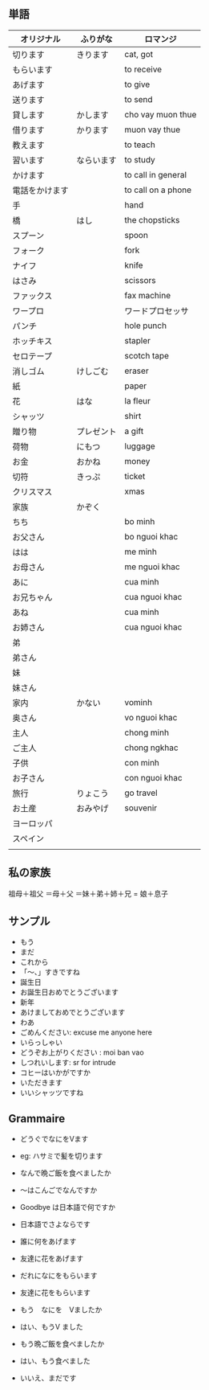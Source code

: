 ## 単語

|オリジナル|ふりがな|ロマンジ|
|---|---|---|
|切ります|きります|cat, got|
|もらいます| |to receive|
|あげます||to give|
|送ります||to send|
|貸します|かします|cho vay muon thue|
|借ります|かります|muon vay thue|
|教えます||to teach|
|習います|ならいます|to study|
|かけます||to call in general|
|電話をかけます||to call on a phone|
|手||hand|
|橋|はし|the chopsticks|
|スプーン||spoon|
|フォーク||fork|
|ナイフ||knife|
|はさみ||scissors|
|ファックス||fax machine|
|ワープロ||ワードプロセッサ|
|パンチ||hole punch|
|ホッチキス||stapler|
|セロテープ||scotch tape|
|消しゴム|けしごむ|eraser|
|紙||paper|
|花|はな|la fleur|
|シャッツ||shirt|
|贈り物|プレゼント|a gift|
|荷物|にもつ|luggage|
|お金|おかね|money|
|切符|きっぷ|ticket|
|クリスマス||xmas|
|家族|かぞく||
|ちち||bo minh|
|お父さん||bo nguoi khac|
|はは||me minh|
|お母さん||me nguoi khac|
|あに||cua minh|
|お兄ちゃん||cua nguoi khac|
|あね||cua minh|
|お姉さん||cua nguoi khac|
|弟|||
|弟さん|||
|妹|||
|妹さん|||
|家内|かない|vominh|
|奥さん||vo nguoi khac|
|主人||chong minh|
|ご主人||chong ngkhac|
|子供||con minh|
|お子さん||con nguoi khac|
|旅行|りょこう|go travel|
|お土産|おみやげ|souvenir|
|ヨーロッパ|||
|スペイン|||
||||

## 私の家族
祖母＋祖父
＝母＋父
＝妹＋弟＋姉＋兄
= 娘＋息子

## サンプル
- もう
- まだ
- これから
- 「～、」すきですね
- 誕生日
- お誕生日おめでとうございます
- 新年
- あけましておめでとうございます
- わあ
- ごめんください: excuse me anyone here
- いらっしゃい
- どうぞお上がりください : moi ban vao
- しつれいします: sr for intrude
- コヒーはいかがですか
- いただきます
- いいシャッツですね

## Grammaire
- どうぐでなにをVます
- eg: ハサミで髪を切ります
- なんで晩ご飯を食べましたか


- ～はこんごでなんですか
- Goodbye は日本語で何ですか
- 日本語でさよならです

- 誰に何をあげます
- 友達に花をあげます

- だれになにをもらいます
- 友達に花をもらいます

- もう　なにを　Vましたか
- はい、もうV ました
- もう晩ご飯を食べましたか
- はい、もう食べました
- いいえ、まだです


